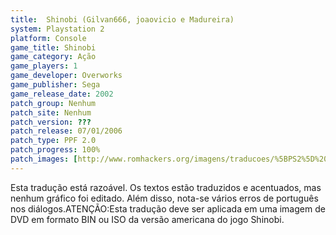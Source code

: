 ```yaml
---
title:  Shinobi (Gilvan666, joaovicio e Madureira)
system: Playstation 2
platform: Console
game_title: Shinobi
game_category: Ação
game_players: 1
game_developer: Overworks
game_publisher: Sega
game_release_date: 2002
patch_group: Nenhum
patch_site: Nenhum
patch_version: ???
patch_release: 07/01/2006
patch_type: PPF 2.0
patch_progress: 100%
patch_images: [http://www.romhackers.org/imagens/traducoes/%5BPS2%5D%20Shinobi%20-%20Gilvan666%20-%201.jpg,http://www.romhackers.org/imagens/traducoes/%5BPS2%5D%20Shinobi%20-%20Gilvan666%20-%202.jpg,http://www.romhackers.org/imagens/traducoes/%5BPS2%5D%20Shinobi%20-%20Gilvan666%20-%203.jpg]
---
```

Esta tradução está razoável. Os textos estão traduzidos e acentuados, mas nenhum gráfico foi editado. Além disso, nota-se vários erros de português nos diálogos.ATENÇÃO:Esta tradução deve ser aplicada em uma imagem de DVD em formato BIN ou ISO da versão americana do jogo Shinobi.